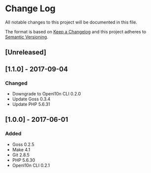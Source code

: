 # Change Log
All notable changes to this project will be documented in this file.

The format is based on [Keep a Changelog](http://keepachangelog.com/)
and this project adheres to [Semantic Versioning](http://semver.org/).

## [Unreleased]

## [1.1.0] - 2017-09-04
### Changed
- Downgrade to Openl10n CLI 0.2.0
- Update Goss 0.3.4
- Update PHP 5.6.31

## [1.0.0] - 2017-06-01
### Added
- Goss 0.2.5
- Make 4.1
- Git 2.8.5
- PHP 5.6.30
- Openl10n CLI 0.2.1
